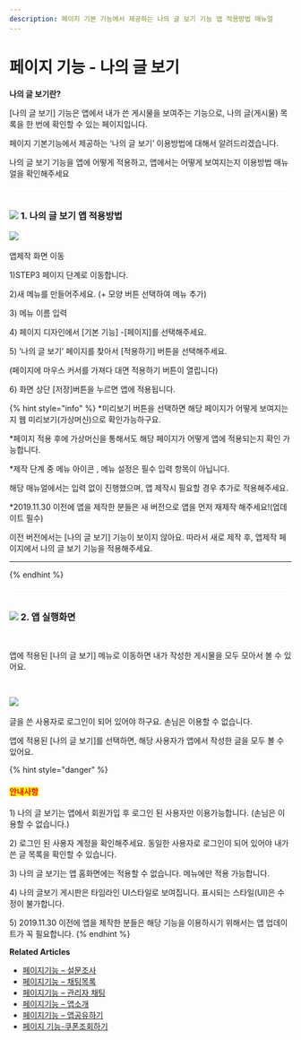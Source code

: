 ```yaml
---
description: 페이지 기본 기능에서 제공하는 나의 글 보기 기능 앱 적용방법 매뉴얼
---
```


# 페이지 기능 - 나의 글 보기

**나의 글 보기란?**

\[나의 글 보기] 기능은 앱에서 내가 쓴 게시물을 보여주는 기능으로, 나의 글(게시물) 목록을 한 번에 확인할 수 있는 페이지입니다.

페이지 기본기능에서 제공하는 ‘나의 글 보기’ 이용방법에 대해서 알려드리겠습니다.

나의 글 보기 기능을 앱에 어떻게 적용하고, 앱에서는 어떻게 보여지는지 이용방법 매뉴얼을 확인해주세요

![](../../../.gitbook/assets/수평성.PNG)

### ![](https://wp.swing2app.co.kr/wp-content/uploads/2018/09/%EB%8B%A8%EB%9D%BD1-1.png) **1. 나의 글 보기 앱 적용방법**&#x20;

![](https://wp.swing2app.co.kr/wp-content/uploads/2022/07/%EB%82%98%EC%9D%98%EA%B8%80%EB%B3%B4%EA%B8%B0.png)

앱제작 화면 이동

1\)STEP3 페이지 단계로 이동합니다.

2\)새 메뉴를 만들어주세요. (+ 모양 버튼 선택하여 메뉴 추가)

3\) 메뉴 이름 입력

4\) 페이지 디자인에서 \[기본 기능] -\[페이지]를 선택해주세요.&#x20;

5\) ‘나의 글 보기’ 페이지를 찾아서 \[적용하기] 버튼을 선택해주세요.&#x20;

(페이지에 마우스 커서를 가져다 대면 적용하기 버튼이 열립니다)

6\) 화면 상단 \[저장]버튼을 누르면 앱에 적용됩니다.&#x20;

{% hint style="info" %}
\*미리보기 버튼을 선택하면 해당 페이지가 어떻게 보여지는지 웹 미리보기(가상머신)으로 확인가능하구요.

\*페이지 적용 후에 가상머신을 통해서도 해당 페이지가 어떻게 앱에 적용되는지 확인 가능합니다.

\*제작 단계 중 메뉴 아이콘 , 메뉴 설정은 필수 입력 항목이 아닙니다.

해당 매뉴얼에서는 입력 없이 진행했으며, 앱 제작시 필요할 경우 추가로 적용해주세요.

\*2019.11.30 이전에 앱을 제작한 분들은 새 버전으로 앱을 먼저 재제작 해주세요!(업데이트 필수)

이전 버전에서는 \[나의 글 보기] 기능이 보이지 않아요. 따라서 새로 제작 후, 앱제작 페이지에서 나의 글 보기 기능을 적용해주세요.

***
{% endhint %}

![](../../../.gitbook/assets/수평성.PNG)

### ![](https://wp.swing2app.co.kr/wp-content/uploads/2018/09/%EB%8B%A8%EB%9D%BD1-1.png) **2. 앱 실행화면**

<div align="left">

<img src="../../../.gitbook/assets/녹화_2022_07_14_10_36_55_432.gif" alt="">

</div>

앱에 적용된 \[나의 글 보기] 메뉴로 이동하면 내가 작성한 게시물을 모두 모아서 볼 수 있어요.



<div align="left">

<img src="https://wp.swing2app.co.kr/wp-content/uploads/2019/12/%EB%82%98%EC%9D%98%EA%B8%80%EB%B3%B4%EA%B8%B03_2019.11.png" alt="">

</div>

![](https://wp.swing2app.co.kr/wp-content/uploads/2019/12/%EB%82%98%EC%9D%98%EA%B8%80%EB%B3%B4%EA%B8%B02\_2019.11.png)

글을 쓴 사용자로 로그인이 되어 있어야 하구요. 손님은 이용할 수 없습니다.

앱에 적용된 \[나의 글 보기]를 선택하면, 해당 사용자가 앱에서 작성한 글을 모두 볼 수 있어요.



{% hint style="danger" %}
#### <mark style="color:red;">**안내사항**</mark>

1\) 나의 글 보기는 앱에서 회원가입 후 로그인 된 사용자만 이용가능합니다. (손님은 이용할 수 없습니다.)

2\) 로그인 된 사용자 계정을 확인해주세요. 동일한 사용자로 로그인이 되어 있어야 내가 쓴 글 목록을 확인할 수 있습니다.

3\) 나의 글 보기는 앱 홈화면에는 적용할 수 없습니다. 메뉴에만 적용 가능합니다.

4\) 나의 글보기 게시판은 타임라인 UI스타일로 보여집니다. 표시되는 스타일(UI)은 수정이 불가합니다.

5\) 2019.11.30 이전에 앱을 제작한 분들은 해당 기능을 이용하시기 위해서는 앱 업데이트가 꼭 필요합니다.&#x20;
{% endhint %}







**Related Articles**

* [페이지기능 – 설문조사](https://wp.swing2app.co.kr/documentation/v3manual/survey/)
* [페이지기능 – 채팅목록](https://wp.swing2app.co.kr/documentation/v3manual/chat-list/)
* [페이지기능 – 관리자 채팅](https://wp.swing2app.co.kr/documentation/v3manual/adminchat/)
* [페이지기능 – 앱소개](https://wp.swing2app.co.kr/documentation/v3manual/intro/)
* [페이지기능 – 앱공유하기](https://wp.swing2app.co.kr/documentation/v3manual/appshare/)
* [페이지 기능-쿠폰조회하기](https://wp.swing2app.co.kr/documentation/v3manual/couponview/)
